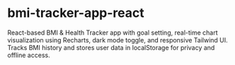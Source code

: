 # bmi-tracker-app-react
React-based BMI &amp; Health Tracker app with goal setting, real-time chart visualization using Recharts, dark mode toggle, and responsive Tailwind UI. Tracks BMI history and stores user data in localStorage for privacy and offline access.
